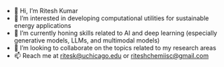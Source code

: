- 👋 Hi, I’m Ritesh Kumar
- 👀 I’m interested in developing computational utilities for sustainable energy applications
- 🌱 I’m currently honing skills related to AI and deep learning (especially generative models, LLMs, and multimodal models)
- 💞️ I’m looking to collaborate on the topics related to my research areas
- 📫 Reach me at ritesk@uchicago.edu or riteshchemiisc@gmail.com

<!---
ritesh001/ritesh001 is a ✨ special ✨ repository because its `README.md` (this file) appears on your GitHub profile.
You can click the Preview link to take a look at your changes.
--->
